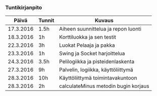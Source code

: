 ### Tuntikirjanpito
Päivä | Tunnit | Kuvaus
--------------- | ----- | ------
17.3.2016 | 1.5h | Aiheen suunnittelua ja repon luonti
18.3.2016 | 1h | Korttiluokka ja sen testit
22.3.2016 | 3h | Luokat Pelaaja ja pakka
23.3.2016 | 1h | Swing ja Socket harjoittelua
24.3.2016 | 3.5h | Pelilogiikka ja pisteidenlaskenta
27.3.2016 | 9h | Palvelin, logiikka, käyttöliittymä
28.3.2016 | 10h | Käyttöliittymä toimintavakuntoon
28.3.2016 | 2h | calculateMinus metodin bugin korjaus
